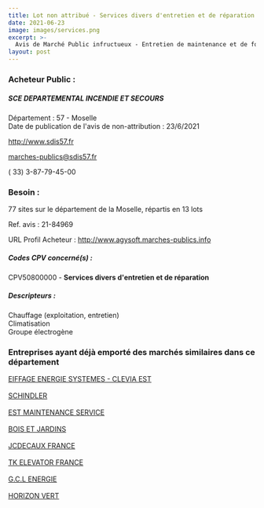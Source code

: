 ```yaml
---
title: Lot non attribué - Services divers d'entretien et de réparation
date: 2021-06-23
image: images/services.png
excerpt: >-
  Avis de Marché Public infructueux - Entretien de maintenance et de fonctionnement des installations de chauffage, de ventilation et de climatisation
layout: post
---
```


### Acheteur Public :
##### SCE DEPARTEMENTAL INCENDIE ET SECOURS
Département : 57 - Moselle<br/>
Date de publication de l'avis de non-attribution : 23/6/2021


http://www.sdis57.fr

marches-publics@sdis57.fr

( 33) 3-87-79-45-00
### Besoin :

77 sites sur le département de la Moselle, répartis en 13 lots

Ref. avis : 21-84969

URL Profil Acheteur : http://www.agysoft.marches-publics.info

##### Codes CPV concerné(s) :
CPV50800000 - **Services divers d'entretien et de réparation** <br/>

##### Descripteurs :
Chauffage (exploitation, entretien) <br/>
Climatisation <br/>
Groupe électrogène <br/>

### Entreprises ayant déjà emporté des marchés similaires dans ce département
<a href="/entreprise-549/siren-340023225">EIFFAGE ENERGIE SYSTEMES - CLEVIA EST</a><br/><br/>
<a href="/entreprise-552/siren-383711678">SCHINDLER</a><br/><br/>
<a href="/entreprise-562/siren-443977269">EST MAINTENANCE SERVICE</a><br/><br/>
<a href="/entreprise-564/siren-480409978">BOIS ET JARDINS</a><br/><br/>
<a href="/entreprise-573/siren-622044501">JCDECAUX FRANCE</a><br/><br/>
<a href="/entreprise-573/siren-722024742">TK ELEVATOR FRANCE</a><br/><br/>
<a href="/entreprise-576/siren-793614207">G.C.L ENERGIE</a><br/><br/>
<a href="/entreprise-581/siren-839240181">HORIZON VERT</a><br/><br/>
